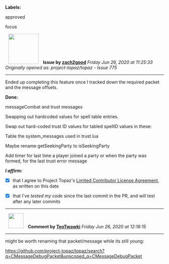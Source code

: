 **Labels:**

approved

focus



<a href="https://github.com/zach2good"><img src="https://avatars3.githubusercontent.com/u/1389729?v=4" width="96" height="96" hspace="10"></img></a> **Issue by [zach2good](https://github.com/zach2good)**
_Friday Jun 26, 2020 at 11:25:33_
_Originally opened as: project-topaz/topaz - Issue 775_

----

Ended up completing this feature once I tracked down the required packet and the message offsets.

**Done:**
messageCombat and trust messages

Swapping out hardcoded values for spell table entries.

Swap out hard-coded trust ID values for tabled spellID values in these:

Table the system_messages used in trust.lua

Maybe rename getSeekingParty to isSeekingParty

Add timer for last time a player joined a party or when the party was formed, for the last trust error message

<!-- place 'x' mark between square [] brackets to affirm: -->
**_I affirm:_**
- [x] that I agree to Project Topaz's [Limited Contributor License Agreement](http://project-topaz.com/blob/release/CONTRIBUTOR_AGREEMENT.md), as written on this date
- [x] that I've _tested my code_ since the last commit in the PR, and will test after any later commits




----
<a href="https://github.com/TeoTwawki"><img src="https://avatars0.githubusercontent.com/u/6871475?v=4" width="48" height="48" hspace="10"></img></a> **Comment by [TeoTwawki](https://github.com/TeoTwawki)**
_Friday Jun 26, 2020 at 12:16:15_

----

might be worth renaming that packet/message while its still young: 
https://github.com/project-topaz/topaz/search?q=CMessageDebugPacket&unscoped_q=CMessageDebugPacket
